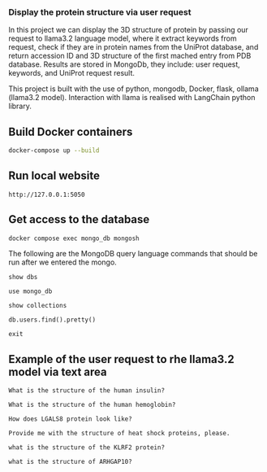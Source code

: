 ### Display the protein structure via user request
In this project we can display the 3D structure of protein by passing our request to llama3.2 language model, where it extract keywords from request, check if they are in protein names from the UniProt database, and return accession ID and 3D structure of the first mached entry from PDB database. Results are stored in MongoDb, they include: user request, keywords, and UniProt request result.

This project is built with the use of python, mongodb, Docker, flask, ollama (llama3.2 model). Interaction with llama is realised with LangChain python library.

## Build Docker containers
```bash
docker-compose up --build
```
## Run local website
```
http://127.0.0.1:5050
```
## Get access to the database
``` bash
docker compose exec mongo_db mongosh 
```
The following are the MongoDB query language commands that should be run after we entered the mongo.
```
show dbs
```
```
use mongo_db
```
```
show collections
```
```
db.users.find().pretty()
```
```
exit
```
## Example of the user request to rhe llama3.2 model via text area
```
What is the structure of the human insulin?
```
```
What is the structure of the human hemoglobin?
```
```
How does LGALS8 protein look like?
```
```
Provide me with the structure of heat shock proteins, please.
```
```
what is the structure of the KLRF2 protein?
```
```
what is the structure of ARHGAP10?
```
